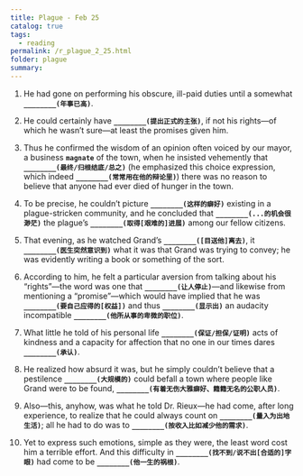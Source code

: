```yaml
---
title: Plague - Feb 25
catalog: true
tags: 
  - reading
permalink: /r_plague_2_25.html
folder: plague
summary: 
---
```



1.  He had gone on performing his obscure, ill-paid duties until a somewhat <b data-toggle="tooltip" data-original-title="{{site.data.answers.plag_d_15_a1}}">`________(年事已高)`</b>.

2.  He could certainly have <b data-toggle="tooltip" data-original-title="{{site.data.answers.plag_d_15_b1}}">`________(提出正式的主张)`</b>, if not his rights—of which he wasn’t sure—at least the promises given him.

3.  Thus he confirmed the wisdom of an opinion often voiced by our mayor, a business <b data-toggle="tooltip" data-original-title="{{site.data.glossary.magnate}}">`magnate`</b> of the town, when he insisted vehemently that <b data-toggle="tooltip" data-original-title="{{site.data.answers.plag_d_15_c1}}">`________(最终/归根结底/总之)`</b> (he emphasized this choice expression, which indeed <b data-toggle="tooltip" data-original-title="{{site.data.answers.plag_d_15_c2}}">`________(常常用在他的辩论里)`</b>) there was no reason to believe that anyone had ever died of hunger in the town.

4.  To be precise, he couldn’t picture <b data-toggle="tooltip" data-original-title="{{site.data.answers.plag_d_15_d1}}">`________(这样的癖好)`</b> existing in a plague-stricken community, and he concluded that <b data-toggle="tooltip" data-original-title="{{site.data.answers.plag_d_15_d3}}">`________(...的机会很渺茫)`</b> the plague’s <b data-toggle="tooltip" data-original-title="{{site.data.answers.plag_d_15_d2}}">`________(取得[艰难的]进展)`</b> among our fellow citizens.

5.  That evening, as he watched Grand’s <b data-toggle="tooltip" data-original-title="{{site.data.answers.plag_d_15_e1}}">`________([目送他]离去)`</b>, it <b data-toggle="tooltip" data-original-title="{{site.data.answers.plag_d_15_e2}}">`________(医生突然意识到)`</b> what it was that Grand was trying to convey; he was evidently writing a book or something of the sort.

6.  According to him, he felt a particular aversion from talking about his “rights”—the word was one that <b data-toggle="tooltip" data-original-title="{{site.data.answers.plag_d_15_f1}}">`________(让人停止)`</b>—and likewise from mentioning a “promise”—which would have implied that he was <b data-toggle="tooltip" data-original-title="{{site.data.answers.plag_d_15_f2}}">`________(要自己应得的[权益])`</b> and thus <b data-toggle="tooltip" data-original-title="{{site.data.answers.plag_d_15_f3}}">`________(显示出)`</b> an audacity incompatible <b data-toggle="tooltip" data-original-title="{{site.data.answers.plag_d_15_f4}}">`________(他所从事的卑微的职位)`</b>.

7.  What little he told of his personal life <b data-toggle="tooltip" data-original-title="{{site.data.answers.plag_d_15_g2}}">`________(保证/担保/证明)`</b> acts of kindness and a capacity for affection that no one in our times dares <b data-toggle="tooltip" data-original-title="{{site.data.answers.plag_d_15_g1}}">`________(承认)`</b>.

8.  He realized how absurd it was, but he simply couldn’t believe that a pestilence <b data-toggle="tooltip" data-original-title="{{site.data.answers.plag_d_15_h1}}">`________(大规模的)`</b> could befall a town where people like Grand were to be found, <b data-toggle="tooltip" data-original-title="{{site.data.answers.plag_d_15_h2}}">`________(有着无伤大雅癖好、籍籍无名的公职人员)`</b>.

9.  Also—this, anyhow, was what he told Dr. Rieux—he had come, after long experience, to realize that he could always count on <b data-toggle="tooltip" data-original-title="{{site.data.answers.plag_d_15_i1}}">`________(量入为出地生活)`</b>; all he had to do was to <b data-toggle="tooltip" data-original-title="{{site.data.answers.plag_d_15_i2}}">`________(按收入比如减少他的需求)`</b>.

10.  Yet to express such emotions, simple as they were, the least word cost him a terrible effort. And this difficulty in <b data-toggle="tooltip" data-original-title="{{site.data.answers.plag_d_15_j1}}">`________(找不到/说不出[合适的]字眼)`</b> had come to be <b data-toggle="tooltip" data-original-title="{{site.data.answers.plag_d_15_j2}}">`________(他一生的祸根)`</b>.